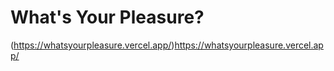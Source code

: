 # What's Your Pleasure?

(https://whatsyourpleasure.vercel.app/)https://whatsyourpleasure.vercel.app/
